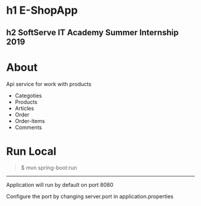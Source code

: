 h1 E-ShopApp
======
h2 SoftServe IT Academy Summer Internship 2019
--------------
# About 
Api service for work with products
* Categoties
* Products
* Articles
* Order
* Order-items
* Comments
# Run Local
> $ mvn spring-boot:run
***
Application will run by default on port 8080

Configure the port by changing server.port in application.properties
